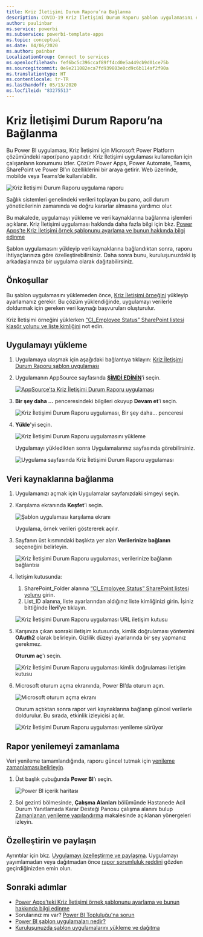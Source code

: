 ```yaml
---
title: Kriz İletişimi Durum Raporu’na Bağlanma
description: COVID-19 Kriz İletişimi Durum Raporu şablon uygulamasını edinme ve yükleme, verilere bağlanma
author: paulinbar
ms.service: powerbi
ms.subservice: powerbi-template-apps
ms.topic: conceptual
ms.date: 04/06/2020
ms.author: painbar
LocalizationGroup: Connect to services
ms.openlocfilehash: fef6bc5c396ccaf89ff4cd0e5a449cb9d01ce75b
ms.sourcegitcommit: 0e9e211082eca7fd939803e0cd9c6b114af2f90a
ms.translationtype: HT
ms.contentlocale: tr-TR
ms.lasthandoff: 05/13/2020
ms.locfileid: "83275513"
---
```

# <a name="connect-to-the-crisis-communication-presence-report"></a>Kriz İletişimi Durum Raporu’na Bağlanma

Bu Power BI uygulaması, Kriz İletişimi için Microsoft Power Platform çözümündeki rapor/pano yapıtıdır. Kriz İletişimi uygulaması kullanıcıları için çalışanların konumunu izler. Çözüm Power Apps, Power Automate, Teams, SharePoint ve Power BI’ın özelliklerini bir araya getirir. Web üzerinde, mobilde veya Teams’de kullanılabilir.

![Kriz İletişimi Durum Raporu uygulama raporu](media/service-connect-to-crisis-communication-presence-report/service-crisis-communication-presence-report.png)

Sağlık sistemleri genelindeki verileri toplayan bu pano, acil durum yöneticilerinin zamanında ve doğru kararlar almasına yardımcı olur.

Bu makalede, uygulamayı yükleme ve veri kaynaklarına bağlanma işlemleri açıklanır. Kriz İletişimi uygulaması hakkında daha fazla bilgi için bkz. [Power Apps’te Kriz İletişimi örnek şablonunu ayarlama ve bunun hakkında bilgi edinme](https://docs.microsoft.com/powerapps/maker/canvas-apps/sample-crisis-communication-app)

Şablon uygulamasını yükleyip veri kaynaklarına bağlandıktan sonra, raporu ihtiyaçlarınıza göre özelleştirebilirsiniz. Daha sonra bunu, kuruluşunuzdaki iş arkadaşlarınıza bir uygulama olarak dağıtabilirsiniz.

## <a name="prerequisites"></a>Önkoşullar

Bu şablon uygulamasını yüklemeden önce, [Kriz İletişimi örneğini](https://docs.microsoft.com/powerapps/maker/canvas-apps/sample-crisis-communication-app) yükleyip ayarlamanız gerekir. Bu çözüm yüklendiğinde, uygulamayı verilerle doldurmak için gereken veri kaynağı başvuruları oluşturulur.

Kriz İletişimi örneğini yüklerken [“CI_Employee Status” SharePoint listesi klasör yolunu ve liste kimliğini](https://docs.microsoft.com/powerapps/maker/canvas-apps/sample-crisis-communication-app#monitor-office-absences-with-power-bi) not edin.

## <a name="install-the-app"></a>Uygulamayı yükleme

1. Uygulamaya ulaşmak için aşağıdaki bağlantıya tıklayın: [Kriz İletişimi Durum Raporu şablon uygulaması](https://appsource.microsoft.com/en-us/product/power-bi/pbi-contentpacks.crisiscomms)

1. Uygulamanın AppSource sayfasında [**ŞİMDİ EDİNİN**](https://appsource.microsoft.com/en-us/product/power-bi/pbi-contentpacks.crisiscomms)’i seçin.

    [![AppSource’ta Kriz İletişimi Durum Raporu uygulaması](media/service-connect-to-crisis-communication-presence-report/service-crisis-communication-presence-report-app-appsource-get-it-now.png)](https://appsource.microsoft.com/en-us/product/power-bi/pbi-contentpacks.crisiscomms)

1. **Bir şey daha ...** penceresindeki bilgileri okuyup **Devam et**’i seçin.

    ![Kriz İletişimi Durum Raporu uygulaması, Bir şey daha... penceresi](media/service-connect-to-crisis-communication-presence-report/service-crisis-communication-presence-report-1-more-thing.png)

1. **Yükle**'yi seçin. 

    ![Kriz İletişimi Durum Raporu uygulamasını yükleme](media/service-connect-to-crisis-communication-presence-report/service-crisis-communication-presence-report-select-install.png)

    Uygulamayı yükledikten sonra Uygulamalarınız sayfasında görebilirsiniz.

   ![Uygulama sayfasında Kriz İletişimi Durum Raporu uygulaması](media/service-connect-to-crisis-communication-presence-report/service-crisis-communication-presence-report-app-apps-page-icon.png)

## <a name="connect-to-data-sources"></a>Veri kaynaklarına bağlanma

1. Uygulamanızı açmak için Uygulamalar sayfanızdaki simgeyi seçin.

1. Karşılama ekranında **Keşfet**’i seçin.

   ![Şablon uygulaması karşılama ekranı](media/service-connect-to-crisis-communication-presence-report/service-crisis-communication-presence-report-app-splash-screen.png)

   Uygulama, örnek verileri göstererek açılır.

1. Sayfanın üst kısmındaki başlıkta yer alan **Verilerinize bağlanın** seçeneğini belirleyin.

   ![Kriz İletişimi Durum Raporu uygulaması, verilerinize bağlanın bağlantısı](media/service-connect-to-crisis-communication-presence-report/service-crisis-communication-presence-report-app-connect-data.png)

1. İletişim kutusunda:
   1. SharePoint_Folder alanına [“CI_Employee Status” SharePoint listesi yolunu](https://docs.microsoft.com/powerapps/maker/canvas-apps/sample-crisis-communication-app#monitor-office-absences-with-power-bi) girin.
   1. List_ID alanına, liste ayarlarından aldığınız liste kimliğinizi girin. İşiniz bittiğinde **İleri**’ye tıklayın.

   ![Kriz İletişimi Durum Raporu uygulaması URL iletişim kutusu](media/service-connect-to-crisis-communication-presence-report/service-crisis-communication-presence-report-app-url-dialog.png)

1. Karşınıza çıkan sonraki iletişim kutusunda, kimlik doğrulaması yöntemini **OAuth2** olarak belirleyin. Gizlilik düzeyi ayarlarında bir şey yapmanız gerekmez.

   **Oturum aç**'ı seçin.

   ![Kriz İletişimi Durum Raporu uygulaması kimlik doğrulaması iletişim kutusu](media/service-connect-to-crisis-communication-presence-report/service-crisis-communication-presence-report-app-authentication-dialog.png)

1. Microsoft oturum açma ekranında, Power BI’da oturum açın.

   ![Microsoft oturum açma ekranı](media/service-connect-to-crisis-communication-presence-report/service-crisis-communication-presence-report-app-microsoft-login.png)

   Oturum açtıktan sonra rapor veri kaynaklarına bağlanıp güncel verilerle doldurulur. Bu sırada, etkinlik izleyicisi açılır.

   ![Kriz İletişimi Durum Raporu uygulaması yenileme sürüyor](media/service-connect-to-crisis-communication-presence-report/service-crisis-communication-presence-report-app-refresh-monitor.png)

## <a name="schedule-report-refresh"></a>Rapor yenilemeyi zamanlama

Veri yenileme tamamlandığında, raporu güncel tutmak için [yenileme zamanlaması belirleyin](../connect-data/refresh-scheduled-refresh.md).

1. Üst başlık çubuğunda **Power BI**’ı seçin.

   ![Power BI içerik haritası](media/service-connect-to-crisis-communication-presence-report/service-crisis-communication-presence-report-app-powerbi-breadcrumb.png)

1. Sol gezinti bölmesinde, **Çalışma Alanları** bölümünde Hastanede Acil Durum Yanıtlamada Karar Desteği Panosu çalışma alanını bulup [Zamanlanan yenileme yapılandırma](../connect-data/refresh-scheduled-refresh.md) makalesinde açıklanan yönergeleri izleyin.

## <a name="customize-and-share"></a>Özelleştirin ve paylaşın

Ayrıntılar için bkz. [Uygulamayı özelleştirme ve paylaşma](../connect-data/service-template-apps-install-distribute.md#customize-and-share-the-app). Uygulamayı yayımlamadan veya dağıtmadan önce [rapor sorumluluk reddini](../create-reports/sample-covid-19-us.md#disclaimers) gözden geçirdiğinizden emin olun.

## <a name="next-steps"></a>Sonraki adımlar
* [Power Apps’teki Kriz İletişimi örnek şablonunu ayarlama ve bunun hakkında bilgi edinme](https://docs.microsoft.com/powerapps/maker/canvas-apps/sample-crisis-communication-app)
* Sorularınız mı var? [Power BI Topluluğu'na sorun](https://community.powerbi.com/)
* [Power BI şablon uygulamaları nedir?](../connect-data/service-template-apps-overview.md)
* [Kuruluşunuzda şablon uygulamalarını yükleme ve dağıtma](../connect-data/service-template-apps-install-distribute.md)
